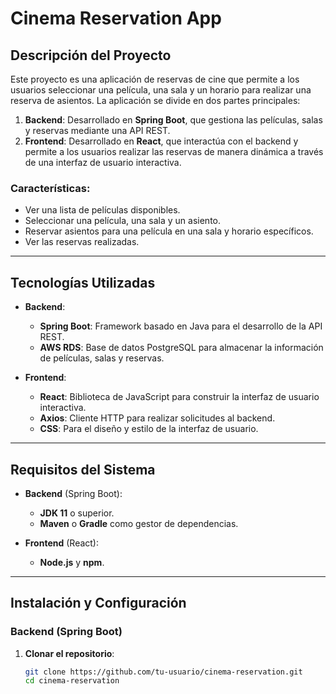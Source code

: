 # Cinema Reservation App

## Descripción del Proyecto
Este proyecto es una aplicación de reservas de cine que permite a los usuarios seleccionar una película, una sala y un horario para realizar una reserva de asientos. La aplicación se divide en dos partes principales:

1. **Backend**: Desarrollado en **Spring Boot**, que gestiona las películas, salas y reservas mediante una API REST.
2. **Frontend**: Desarrollado en **React**, que interactúa con el backend y permite a los usuarios realizar las reservas de manera dinámica a través de una interfaz de usuario interactiva.

### Características:
- Ver una lista de películas disponibles.
- Seleccionar una película, una sala y un asiento.
- Reservar asientos para una película en una sala y horario específicos.
- Ver las reservas realizadas.

---

## Tecnologías Utilizadas

- **Backend**: 
  - **Spring Boot**: Framework basado en Java para el desarrollo de la API REST.
  - **AWS RDS**: Base de datos PostgreSQL para almacenar la información de películas, salas y reservas.
  
- **Frontend**:
  - **React**: Biblioteca de JavaScript para construir la interfaz de usuario interactiva.
  - **Axios**: Cliente HTTP para realizar solicitudes al backend.
  - **CSS**: Para el diseño y estilo de la interfaz de usuario.

---

## Requisitos del Sistema

- **Backend** (Spring Boot):
  - **JDK 11** o superior.
  - **Maven** o **Gradle** como gestor de dependencias.
  
- **Frontend** (React):
  - **Node.js** y **npm**.

---

## Instalación y Configuración

### Backend (Spring Boot)

1. **Clonar el repositorio**:

   ```bash
   git clone https://github.com/tu-usuario/cinema-reservation.git
   cd cinema-reservation
